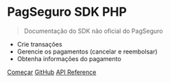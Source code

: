# PagSeguro SDK PHP

> Documentação do SDK não oficial do PagSeguro

- Crie transações
- Gerencie os pagamentos (cancelar e reembolsar)
- Obtenha informações do pagamento

[Começar](#introdução)
[GitHub](https://github.com/valdeirpsr/pagseguro-sdk)
[API Reference](http://localhost:3000/)
